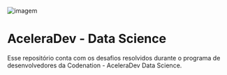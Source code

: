 ![imagem](https://user-images.githubusercontent.com/56726744/92307801-4b2efb80-ef6f-11ea-86ad-2cf4f2a686fd.png)

# AceleraDev - Data Science

Esse repositório conta com os desafios resolvidos durante o programa de desenvolvedores da Codenation - AceleraDev Data Science.
